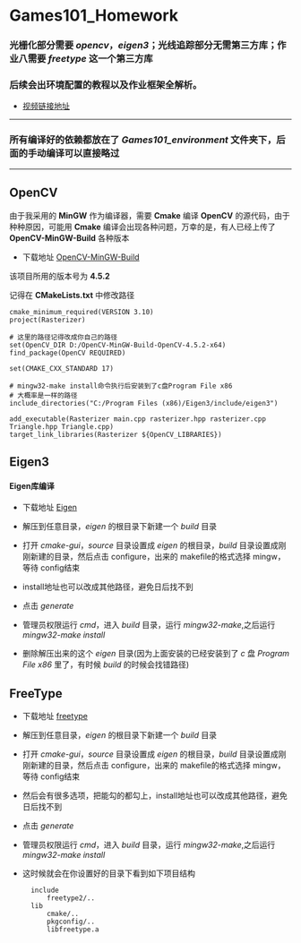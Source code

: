 # Games101_Homework

### 光栅化部分需要 *opencv*，*eigen3*；光线追踪部分无需第三方库；作业八需要 *freetype* 这一个第三方库
### 后续会出环境配置的教程以及作业框架全解析。

* [视频链接地址](https://space.bilibili.com/523296472)

---

### 所有编译好的依赖都放在了 *Games101_environment* 文件夹下，后面的手动编译可以直接略过

---

## OpenCV
由于我采用的 **MinGW** 作为编译器，需要 **Cmake** 编译 **OpenCV** 的源代码，由于种种原因，可能用 **Cmake** 编译会出现各种问题，万幸的是，有人已经上传了 **OpenCV-MinGW-Build** 各种版本

* 下载地址 [OpenCV-MinGW-Build](https://github.com/huihut/OpenCV-MinGW-Build)

该项目所用的版本号为 **4.5.2**

记得在 **CMakeLists.txt** 中修改路径

    cmake_minimum_required(VERSION 3.10)
    project(Rasterizer)

    # 这里的路径记得改成你自己的路径
    set(OpenCV_DIR D:/OpenCV-MinGW-Build-OpenCV-4.5.2-x64) 
    find_package(OpenCV REQUIRED)

    set(CMAKE_CXX_STANDARD 17)

    # mingw32-make install命令执行后安装到了c盘Program File x86
    # 大概率是一样的路径
    include_directories("C:/Program Files (x86)/Eigen3/include/eigen3")

    add_executable(Rasterizer main.cpp rasterizer.hpp rasterizer.cpp Triangle.hpp Triangle.cpp)
    target_link_libraries(Rasterizer ${OpenCV_LIBRARIES})
    

## Eigen3

#### Eigen库编译
* 下载地址 [Eigen](https://eigen.tuxfamily.org/index.php?title=Main_Page)

* 解压到任意目录，*eigen* 的根目录下新建一个 *build* 目录

* 打开 *cmake-gui*，*source* 目录设置成  *eigen* 的根目录，*build* 目录设置成刚刚新建的目录，然后点击 configure，出来的 makefile的格式选择 mingw，等待 config结束

* install地址也可以改成其他路径，避免日后找不到

* 点击 *generate*

* 管理员权限运行 *cmd*，进入 *build* 目录，运行 *mingw32-make*,之后运行 *mingw32-make install*

* 删除解压出来的这个 *eigen* 目录(因为上面安装的已经安装到了 *c* 盘 *Program File x86* 里了，有时候 *build* 的时候会找错路径)


## FreeType
* 下载地址 [freetype](https://download.savannah.gnu.org/releases/freetype/)

* 解压到任意目录，*eigen* 的根目录下新建一个 *build* 目录

* 打开 *cmake-gui*，*source* 目录设置成  *eigen* 的根目录，*build* 目录设置成刚刚新建的目录，然后点击 configure，出来的 makefile的格式选择 mingw，等待 config结束

* 然后会有很多选项，把能勾的都勾上，install地址也可以改成其他路径，避免日后找不到

* 点击 *generate*

* 管理员权限运行 *cmd*，进入 *build* 目录，运行 *mingw32-make*,之后运行 *mingw32-make install*

* 这时候就会在你设置好的目录下看到如下项目结构

        include
            freetype2/..
        lib
            cmake/..
            pkgconfig/..
            libfreetype.a

